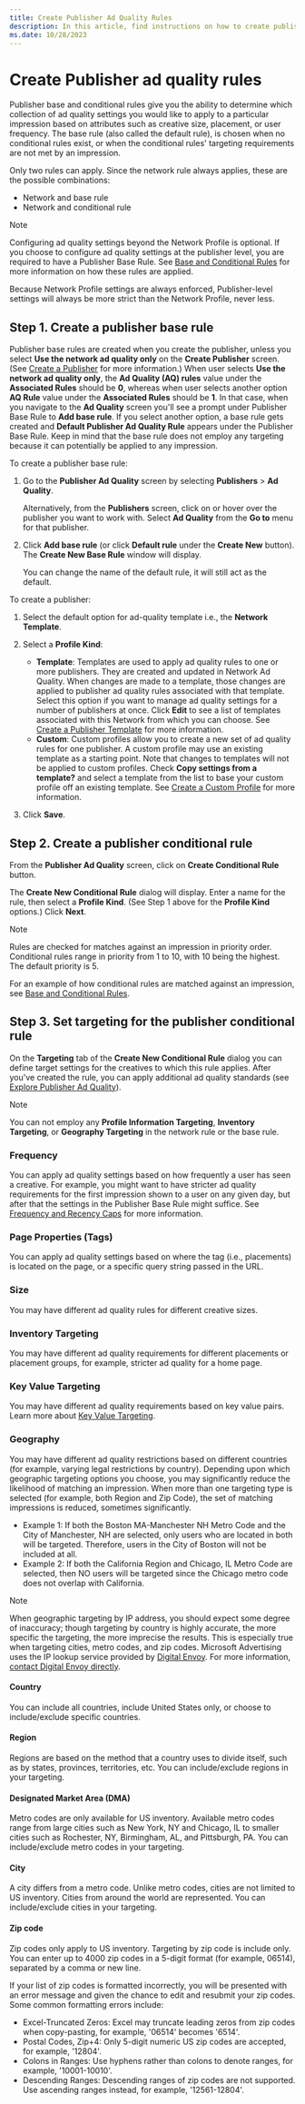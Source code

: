 ```yaml
---
title: Create Publisher Ad Quality Rules
description: In this article, find instructions on how to create publisher base and conditional rules to determine ad quality settings.
ms.date: 10/28/2023
---
```


# Create Publisher ad quality rules

Publisher base and conditional rules give you the ability to determine which collection of ad quality settings you would like to apply to a particular impression based on attributes such as creative size, placement, or user frequency. The base rule (also called the default rule), is chosen when no conditional rules exist, or when the conditional rules' targeting requirements are not met by an impression.

Only two rules can apply. Since the network rule always applies, these are the possible combinations:

- Network and base rule
- Network and conditional rule

> [!NOTE]
> Configuring ad quality settings beyond the Network Profile is optional. If you choose to configure ad quality settings at the publisher level, you are required to have a Publisher Base Rule. See [Base and Conditional Rules](base-and-conditional-rules.md) for more information on how these rules are applied.
>
> Because Network Profile settings are always enforced, Publisher-level settings will always be more strict than the Network Profile, never less.

## Step 1. Create a publisher base rule

Publisher base rules are created when you create the publisher, unless you select **Use the network ad quality only** on the **Create Publisher** screen. (See [Create a Publisher](create-a-publisher.md) for more information.) When user selects **Use the network ad quality only**, the **Ad Quality (AQ) rules** value under the **Associated Rules** should be **0**, whereas when user selects another option **AQ Rule** value under the **Associated Rules** should be **1**. In that case, when you navigate to the **Ad Quality** screen you'll see a prompt under Publisher Base Rule to **Add base rule**. If you select another option, a base rule gets created and **Default Publisher Ad Quality Rule** appears under the Publisher Base Rule. Keep in mind that the base rule does not employ any targeting because it can potentially be applied to any impression.

To create a publisher base rule:

1. Go to the **Publisher Ad Quality** screen by selecting **Publishers** > **Ad Quality**.

    Alternatively, from the **Publishers** screen, click on or hover over the publisher you want to work with. Select **Ad Quality** from the **Go to** menu for that publisher.

1. Click **Add base rule** (or click **Default rule** under the **Create New** button). The **Create New Base Rule** window will display.

    You can change the name of the default rule, it will still act as the default.

To create a publisher:

1. Select the default option for ad-quality template i.e., the **Network Template**.

1. Select a **Profile Kind**:

    - **Template**: Templates are used to apply ad quality rules to one or more publishers. They are created and updated in Network Ad Quality. When changes are made to a template, those changes are applied to publisher ad quality rules associated with that template. Select this option if you want to manage ad quality settings for a number of publishers at once. Click **Edit** to see a list of templates associated with this Network from which you can choose. See [Create a Publisher Template](create-a-publisher-template.md) for more information.
    - **Custom**: Custom profiles allow you to create a new set of ad quality rules for one publisher. A custom profile may use an existing template as a starting point. Note that changes to templates will not be applied to custom profiles. Check **Copy settings from a template?** and select a template from the list to base your custom profile off an existing template. See [Create a Custom Profile](create-a-custom-profile.md) for more information.

1. Click **Save**.

## Step 2. Create a publisher conditional rule

From the **Publisher Ad Quality** screen, click on **Create Conditional Rule** button.

The **Create New Conditional Rule** dialog will display. Enter a name for the rule, then select a **Profile Kind**. (See Step 1 above for the **Profile Kind** options.) Click **Next**.

> [!NOTE]
> Rules are checked for matches against an impression in priority order. Conditional rules range in priority from 1 to 10, with 10 being the highest. The default priority is 5.
>
> For an example of how conditional rules are matched against an impression, see [Base and Conditional Rules](base-and-conditional-rules.md).

## Step 3. Set targeting for the publisher conditional rule

On the **Targeting** tab of the **Create New Conditional Rule** dialog you can define target settings for the creatives to which this rule applies. After you've created the rule, you can apply additional ad quality standards (see [Explore Publisher Ad Quality](explore-publisher-ad-quality.md)).

> [!NOTE]
> You can not employ any **Profile Information Targeting**, **Inventory Targeting**, or **Geography Targeting** in the network rule or the base rule.

### Frequency

You can apply ad quality settings based on how frequently a user has seen a creative. For example, you might want to have stricter ad quality requirements for the first impression shown to a user on any given day, but after that the settings in the Publisher Base Rule might suffice. See [Frequency and Recency Caps](frequency-and-recency-caps.md) for more information.

### Page Properties (Tags)

You can apply ad quality settings based on where the tag (i.e., placements) is located on the page, or a specific query string passed in the URL.

### Size
You may have different ad quality rules for different creative sizes. 

### Inventory Targeting 

You may have different ad quality requirements for different placements or placement groups, for example, stricter ad quality for a home page.

### Key Value Targeting

You may have different ad quality requirements based on key value pairs. Learn more about [Key Value Targeting](key-value-targeting.md).

### Geography

You may have different ad quality restrictions based on different countries (for example, varying legal restrictions by country). Depending upon which geographic targeting options you choose, you may significantly reduce the likelihood of matching an impression. When more than one targeting type is selected (for example, both Region and Zip Code), the set of matching impressions is reduced, sometimes significantly.

- Example 1: If both the Boston MA-Manchester NH Metro Code and the City of Manchester, NH are selected, only users who are located in both will be targeted. Therefore, users in the City of Boston will not be included at all.
- Example 2: If both the California Region and Chicago, IL Metro Code are selected, then NO users will be targeted since the Chicago metro code does not overlap with California.

> [!NOTE]
> When geographic targeting by IP address, you should expect some degree of inaccuracy; though targeting by country is highly accurate, the more specific the targeting, the more imprecise the results. This is especially true when targeting cities, metro codes, and zip codes. Microsoft Advertising uses the IP lookup service provided by [Digital Envoy](https://www.digitalelement.com/geolocation/). For more information, [contact Digital Envoy directly](http://www.digitalelement.com/contact-us/).

#### Country

You can include all countries, include United States only, or choose to include/exclude specific countries.

#### Region

Regions are based on the method that a country uses to divide itself, such as by states, provinces, territories, etc. You can include/exclude regions in your targeting.

#### Designated Market Area (DMA)

Metro codes are only available for US inventory. Available metro codes range from large cities such as New York, NY and Chicago, IL to smaller cities such as Rochester, NY, Birmingham, AL, and Pittsburgh, PA. You can include/exclude metro codes in your targeting.

#### City

A city differs from a metro code. Unlike metro codes, cities are not limited to US inventory. Cities from around the world are represented. You can include/exclude cities in your targeting.

#### Zip code

Zip codes only apply to US inventory. Targeting by zip code is include only. You can enter up to 4000 zip codes in a 5-digit format (for example, 06514), separated by a comma or new line.

If your list of zip codes is formatted incorrectly, you will be presented with an error message and given the chance to edit and resubmit your zip codes. Some common formatting errors include:

- Excel-Truncated Zeros: Excel may truncate leading zeros from zip codes when copy-pasting, for example, '06514' becomes '6514'.
- Postal Codes, Zip+4: Only 5-digit numeric US zip codes are accepted, for example, '12804'.
- Colons in Ranges: Use hyphens rather than colons to denote ranges, for example, '10001-10010'.
- Descending Ranges: Descending ranges of zip codes are not supported. Use ascending ranges instead, for example, '12561-12804'.


